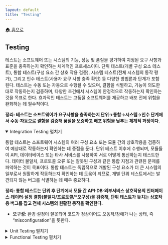 ```yaml
---
layout: default
title: "Testing"
---
```


<p class="breadcrumb"><a href="/cs_study/home.html">🏠 홈으로</a></p>

<section>
  <h2>Testing</h2>
  <p>
    테스트는 소프트웨어 또는 시스템의 기능, 성능 및 품질을 평가하여 지정된 요구 사항과 표준을 충족하는지 확인하는 체계적인 프로세스이다. 단위 테스트(개별 구성 요소 테스트), 통합 테스트(구성 요소 간 상호 작용 검증), 시스템 테스트(전체 시스템의 동작 평가), 그리고 인수 테스트(사용자 요구 사항 충족 확인) 등 다양한 방법론과 단계가 포함된다. 테스트는 수동 또는 자동으로 수행될 수 있으며, 결함을 식별하고, 기능이 의도한 대로 작동하는지 검증하며, 다양한 조건에서 시스템이 안정적으로 작동하는지 확인하는 것을 목표로 한다. 효과적인 테스트는 고품질 소프트웨어를 제공하고 배포 전에 위험을 완화하는 데 필수적이다.
  </p>
  <p><strong>정리: 테스트는 소프트웨어가 요구사항을 충족하는지 단위→통합→시스템→인수 단계에서 수동·자동으로 결함을 검증해 품질을 보증하고 배포 위험을 낮추는 체계적 과정이다.</strong></p>
</section>

<details open>
<summary><span class="accordion-title">Integration Testing</span> <span class="indicator">펼치기</span></summary>
<div class="accordion-content">
  <p>
  통합 테스트는 소프트웨어 시스템의 여러 구성 요소 또는 모듈 간의 상호작용을 검증하여 예상대로 작동하는지 확인하는 데 중점을 둔다. 단위 테스트 이후에 수행되며, 모듈들이 API, 데이터베이스 또는 타사 서비스를 사용하여 서로 어떻게 통신하는지 테스트한다. 데이터 불일치, 프로토콜 오류 또는 잘못된 구성과 같은 통합 지점과 관련된 문제를 파악하는 것이 목표이다. 통합 테스트는 독립적으로 개발된 구성 요소가 더 큰 시스템의 일부로서 원활하게 작동하는지 확인하는 데 도움이 되므로, 개별 단위 테스트에서는 발견되지 않는 버그를 식별하는 데 매우 중요하다.
  </p>
  <p><strong>정리: 통합 테스트는 단위 후 단계에서 모듈 간 API·DB·외부서비스 상호작용의 인터페이스·데이터·설정 결함(불일치/프로토콜/*오구성)을 검증해, 단위 테스트가 놓치는 상호작용 버그를 잡고 전체 시스템의 원활한 동작을 확인한다.</strong></p>
  <ul>
    <li><strong>오구성:</strong> 환경·설정이 잘못되어 코드가 정상이어도 오동작/장애가 나는 상태, 즉 “misconfiguration”을 뜻한다.</li>
  </ul>

</div>
</details>

<details>
<summary><span class="accordion-title">Unit Testing </span> <span class="indicator">펼치기</span></summary>
<div class="accordion-content">
  <p>
  단위 테스트는 프로그램의 개별 구성 요소 또는 단위를 분리하여 테스트하여 제대로 작동하는지 확인하는 소프트웨어 테스트 방법이다. 이 접근 방식은 함수나 메서드와 같이 애플리케이션에서 테스트 가능한 가장 작은 부분을 미리 정의된 입력값으로 실행하고 그 결과를 예상 결과와 비교하여 검증하는 데 중점을 둔다. 단위 테스트는 일반적으로 개발자가 코딩 단계에서 자동화하여 작성하며, 이를 통해 버그를 조기에 발견하고, 코드 *리팩토링을 용이하게 하며, 각 코드 단위가 의도한 대로 작동하는지 확인한다. 각 구성 요소를 분리하고 테스트함으로써 단위 테스트는 코드의 안정성과 유지 관리성을 향상하는 데 도움이 된다.
  </p>
  <p><strong>정리: 단위 테스트는 함수·메서드 등 가장 작은 단위를 격리해 입력→예상 출력으로 자동 검증하여 버그를 조기 발견하고 리팩토링·유지보수를 안전하게 하는 개발자 주도 테스트이다.</strong></p>

  <ul>
    <li><strong>리팩토링:</strong> 외부 동작은 그대로 둔 채 내부 구조를 개선하는 활동</li>
    <ul>
      <li>원칙은 작게·자주 수행하고 자동화 테스트로 보호하며, 코드 스멜(중복·긴 함수 등)에 Extract Method, Rename 같은 표준 기법을 적용한다.</li>
    </ul>
  </ul>

</div>
</details>

<details>
<summary><span class="accordion-title">Functional Testing </span> <span class="indicator">펼치기</span></summary>
<div class="accordion-content">
  <p>
  기능 테스트는 소프트웨어의 기능 요구 사항이 충족되는지 확인하기 위해 테스트하는 것이다. 일반적으로 테스터가 소스 코드를 이해하지 못하는 블랙박스 테스트의 한 형태이며, 입력을 제공하고 예상 출력과 실제 출력을 비교하는 방식으로 테스트가 수행된다. 이는 성능, 부하, 확장성, 침투 테스트 등을 포함하는 비기능 테스트와 대조된다.
  </p>
  <p><strong>정리: 기능 테스트는 명세대로 입력→출력 동작을 블랙박스 방식으로 검증해 시스템이 무엇을 제대로 하는지 확인하는 테스트이다.</strong></p>

  <ul>
    <li><strong>블랙박스 테스트:</strong> 내부 코드/구조는 보지 않고 요구사항 기준의 입력·출력으로 검증하는 기법(경계값 분석, 등가 분할 등).</li>
    <li><strong>침투 테스트:</strong> 공격자 관점에서 모의 공격으로 취약점이 실제 악용 가능한지 확인하고 위험도·개선안을 제시하는 보안 테스트.</li>
    <li><strong>비기능 테스트:</strong> 성능·부하·확장성·보안·신뢰성·사용성 등 어떻게 잘 동작하는가를 평가해 SLA/품질 속성을 확인하는 테스트 집합.</li>
    <ul>
      <li>SLA(Service Level Agreement): 서비스 제공자와 고객이 합의한 서비스 품질/가용성의 약속과 보상 규정을 문서로 정한 계약</li>
    </ul>
  </ul>

</div>
</details>
